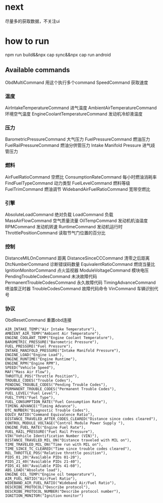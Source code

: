 # next
尽量多的获取数据，不关注ui
# how to run
npm run build&&npx cap sync&&npx cap run android

## Available commands
ObdMultiCommand 用这个执行多个command
SpeedCommand 获取速度

### 温度
AirIntakeTemperatureCommand 进气温度
AmbientAirTemperatureCommand 环境空气温度
EngineCoolantTemperatureCommand 发动机冷却液温度

### 压力
BarometricPressureCommand 大气压力
FuelPressureCommand 燃油压力
FuelRailPressureCommand 燃油分供管压力
Intake Manifold Pressure 进气歧管压力
### 燃料
AirFuelRatioCommand 空燃比
ConsumptionRateCommand 每小时燃油消耗率
FindFuelTypeCommand 动力类型
FuelLevelCommand 燃料等级
FuelTrimCommand 燃油调节
WidebandAirFuelRatioCommand 宽带空燃比
### 引擎
AbsoluteLoadCommand 绝对负载
LoadCommand 负载
MassAirFlowCommand 空气质量流量
OilTempCommand 发动机机油温度
RPMCommand 发动机转速
RuntimeCommand 发动机运行时
ThrottlePositionCommand 读取节气门位置的百分比
### 控制
DistanceMILOnCommand 距离
DistanceSinceCCCommand 清零之后距离
DtcNumberCommand 诊断错误码数量
EquivalentRatioCommand 燃烧当量比
IgnitionMonitorCommand 点火监视器
ModuleVoltageCommand 模块电压
PendingTroubleCodesCommand 未决故障代码
PermanentTroubleCodesCommand 永久故障代码
TimingAdvanceCommand 喷油泵正时器
TroubleCodesCommand 故障代码命令
VinCommand 车辆识别代号
### 协议
ObdResetCommand 重置obd连接


    AIR_INTAKE_TEMP("Air Intake Temperature"),
    AMBIENT_AIR_TEMP("Ambient Air Temperature"),
    ENGINE_COOLANT_TEMP("Engine Coolant Temperature"),
    BAROMETRIC_PRESSURE("Barometric Pressure"),
    FUEL_PRESSURE("Fuel Pressure"),
    INTAKE_MANIFOLD_PRESSURE("Intake Manifold Pressure"),
    ENGINE_LOAD("Engine Load"),
    ENGINE_RUNTIME("Engine Runtime"),
    ENGINE_RPM("Engine RPM"),
    SPEED("Vehicle Speed"),
    MAF("Mass Air Flow"),
    THROTTLE_POS("Throttle Position"),
    TROUBLE_CODES("Trouble Codes"),
    PENDING_TROUBLE_CODES("Pending Trouble Codes"),
    PERMANENT_TROUBLE_CODES("Permanent Trouble Codes"),
    FUEL_LEVEL("Fuel Level"),
    FUEL_TYPE("Fuel Type"),
    FUEL_CONSUMPTION_RATE("Fuel Consumption Rate"),
    TIMING_ADVANCE("Timing Advance"),
    DTC_NUMBER("Diagnostic Trouble Codes"),
    EQUIV_RATIO("Command Equivalence Ratio"),
    DISTANCE_TRAVELED_AFTER_CODES_CLEARED("Distance since codes cleared"),
    CONTROL_MODULE_VOLTAGE("Control Module Power Supply "),
    ENGINE_FUEL_RATE("Engine Fuel Rate"),
    FUEL_RAIL_PRESSURE("Fuel Rail Pressure"),
    VIN("Vehicle Identification Number (VIN)"),
    DISTANCE_TRAVELED_MIL_ON("Distance traveled with MIL on"),
    TIME_TRAVELED_MIL_ON("Time run with MIL on"),
    TIME_SINCE_TC_CLEARED("Time since trouble codes cleared"),
    REL_THROTTLE_POS("Relative throttle position"),
    PIDS_01_20("Available PIDs 01-20"),
    PIDS_21_40("Available PIDs 21-40"),
    PIDS_41_60("Available PIDs 41-60"),
    ABS_LOAD("Absolute load"),
    ENGINE_OIL_TEMP("Engine oil temperature"),
    AIR_FUEL_RATIO("Air/Fuel Ratio"),
    WIDEBAND_AIR_FUEL_RATIO("Wideband Air/Fuel Ratio"),
    DESCRIBE_PROTOCOL("Describe protocol"),
    DESCRIBE_PROTOCOL_NUMBER("Describe protocol number"),
    IGNITION_MONITOR("Ignition monitor")